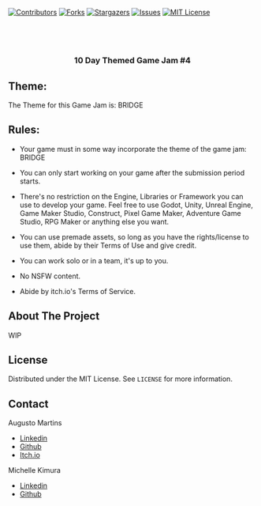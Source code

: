 [![Contributors][contributors-shield]][contributors-url]
[![Forks][forks-shield]][forks-url]
[![Stargazers][stars-shield]][stars-url]
[![Issues][issues-shield]][issues-url]
[![MIT License][license-shield]][license-url]

# 
<br />
<p align="center">
  <h3 align="center">10 Day Themed Game Jam #4</h3>
</p>


## Theme:
The Theme for this Game Jam is: BRIDGE


## Rules:
- Your game must in some way incorporate the theme of the game jam: BRIDGE

- You can only start working on your game after the submission period starts.

- There's no restriction on the Engine, Libraries or Framework you can use to develop your game. Feel free to use Godot, Unity, Unreal Engine, Game Maker Studio, Construct, Pixel Game Maker, Adventure Game Studio, RPG Maker or anything else you want.

- You can use premade assets, so long as you have the rights/license to use them, abide by their Terms of Use and give credit.

- You can work solo or in a team, it's up to you.

- No NSFW content.

- Abide by itch.io's Terms of Service.


## About The Project

WIP

## License

Distributed under the MIT License. See `LICENSE` for more information.


## Contact

Augusto Martins
* [Linkedin](https://www.linkedin.com/in/augustoggmartins)
* [Github](https://github.com/gutogonn)
* [Itch.io](https://gutoggn.itch.io/)

Michelle Kimura
* [Linkedin](https://www.linkedin.com/in/michellenkimura)
* [Github](https://github.com/minaki42)


[contributors-shield]: https://img.shields.io/github/contributors/othneildrew/Best-README-Template.svg?style=for-the-badge
[contributors-url]: https://github.com/FridayNightJams/10day-themed-game-jam-4/graphs/contributors
[forks-shield]: https://img.shields.io/github/forks/othneildrew/Best-README-Template.svg?style=for-the-badge
[forks-url]: https://github.com/FridayNightJams/10day-themed-game-jam-4/network/members
[stars-shield]: https://img.shields.io/github/stars/othneildrew/Best-README-Template.svg?style=for-the-badge
[stars-url]: https://github.com/FridayNightJams/10day-themed-game-jam-4/stargazers
[issues-shield]: https://img.shields.io/github/issues/othneildrew/Best-README-Template.svg?style=for-the-badge
[issues-url]: https://github.com/FridayNightJams/10day-themed-game-jam-4/issues
[license-shield]: https://img.shields.io/github/license/othneildrew/Best-README-Template.svg?style=for-the-badge
[license-url]: https://github.com/FridayNightJams/10day-themed-game-jam-4/blob/master/LICENSE.txt
